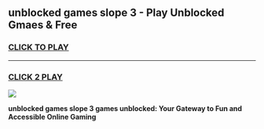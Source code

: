 
## unblocked games slope 3 - Play Unblocked Gmaes & Free
<h3>
<a href="https://news.freeplayer.one?title=unblocked_games_slope_3&ref=16F">CLICK TO PLAY</a></h3>
<hr>

<h3>
<a href="https://news.freeplayer.one?title=unblocked_games_slope_3&ref=16F">CLICK 2 PLAY</a>
  
</h3>

<a href="https://news.freeplayer.one?title=unblocked_games_slope_3&ref=16F/"><img src="https://clearcache.store/games.png"></a>


**unblocked games slope 3 games unblocked: Your Gateway to Fun and Accessible Online Gaming**
